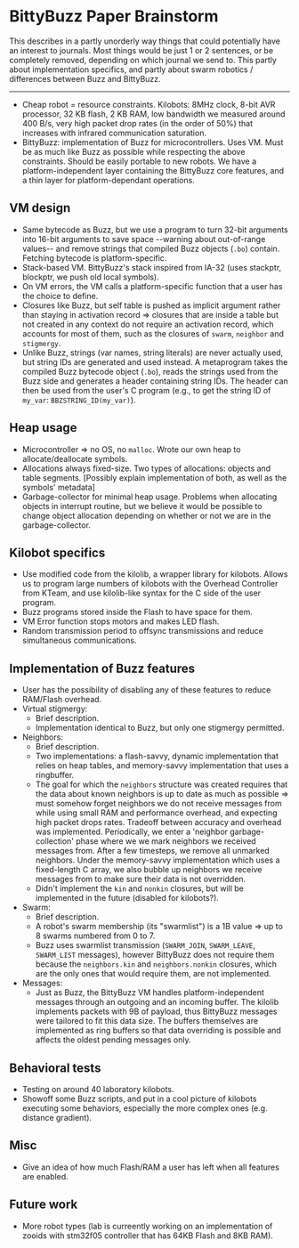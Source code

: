 # BittyBuzz Paper Brainstorm

This describes in a partly unorderly way things that could potentially have an
interest to journals. Most things would be just 1 or 2 sentences, or be
completely removed, depending on which journal we send to. This partly about
implementation specifics, and partly about swarm robotics / differences
between Buzz and BittyBuzz.

----------------------------------

- Cheap robot = resource constraints. Kilobots: 8MHz clock, 8-bit AVR
processor, 32 KB flash, 2 KB RAM, low bandwidth we measured around 400 B/s,
very high packet drop rates (in the order of 50%) that increases with infrared
communication saturation.
- BittyBuzz: implementation of Buzz for microcontrollers. Uses VM. Must be as
much like Buzz as possible while respecting the above constraints. Should be
easily portable to new robots. We have a platform-independent layer
containing the BittyBuzz core features, and a thin layer for
platform-dependant operations.

VM design
---------

- Same bytecode as Buzz, but we use a program to turn 32-bit arguments into
16-bit arguments to save space --warning about out-of-range values-- and
remove strings that compiled Buzz objects (`.bo`) contain. Fetching
bytecode is platform-specific.
- Stack-based VM. BittyBuzz's stack inspired from IA-32 (uses stackptr,
blockptr, we push old local symbols).
- On VM errors, the VM calls a platform-specific function that a user has the
choice to define.
- Closures like Buzz, but self table is pushed as implicit argument rather than
staying in activation record => closures that are inside a table but not
created in any context do not require an activation record, which accounts
for most of them, such as the closures of `swarm`, `neighbor` and
`stigmergy`.
- Unlike Buzz, strings (var names, string literals) are never actually used, but
string IDs are generated and used instead. A metaprogram takes the compiled Buzz
bytecode object (`.bo`), reads the strings used from the Buzz side and
generates a header containing string IDs. The header can then be used from the
user's C program (e.g., to get the string ID of `my_var`:
`BBZSTRING_ID(my_var)`).

Heap usage
----------

- Microcontroller => no OS, no `malloc`. Wrote our own heap to
allocate/deallocate symbols.
- Allocations always fixed-size. Two types of allocations: objects and
table segments. [Possibly explain implementation of both, as well as the
symbols' metadata]
- Garbage-collector for minimal heap usage. Problems when allocating objects
in interrupt routine, but we believe it would be possible to change object
allocation depending on whether or not we are in the garbage-collector.

Kilobot specifics
-----------------

- Use modified code from the kilolib, a wrapper library for kilobots. Allows
us to program large numbers of kilobots with the Overhead Controller from
KTeam, and use kilolib-like syntax for the C side of the user program.
- Buzz programs stored inside the Flash to have space for them.
- VM Error function stops motors and makes LED flash.
- Random transmission period to offsync transmissions and reduce
simultaneous communications.

Implementation of Buzz features
-------------------------------

- User has the possibility of disabling any of these features to reduce
RAM/Flash overhead.
- Virtual stigmergy:
  - Brief description.
  - Implementation identical to Buzz, but only one stigmergy permitted.
- Neighbors:
  - Brief description.
  - Two implementations: a flash-savvy, dynamic implementation that relies
  on heap tables, and memory-savvy implementation that uses a ringbuffer.
  - The goal for which the `neighbors` structure was created requires that
  the data about known neighbors is up to date as much as possible => 
  must somehow forget neighbors we do not receive messages from while
  using small RAM and performance overhead, and expecting high packet
  drops rates. Tradeoff between accuracy and overhead was implemented.
  Periodically, we enter a 'neighbor garbage-collection' phase where we
  we mark neighbors we received messages from. After a few timesteps, we
  remove all unmarked neighbors. Under the memory-savvy implementation
  which uses a fixed-length C array, we also bubble up neighbors we
  receive  messages from to make sure their data is not overridden.
  - Didn't implement the `kin` and `nonkin` closures, but will be
  implemented in the future (disabled for kilobots?).
- Swarm:
  - Brief description.
  - A robot's swarm membership (its "swarmlist") is a 1B value => up to 8
  swarms numbered from 0 to 7.
  - Buzz uses swarmlist transmission (`SWARM_JOIN`, `SWARM_LEAVE`,
  `SWARM_LIST` messages), however BittyBuzz does not require them because
  the `neighbors.kin` and `neighbors.nonkin` closures, which are the only
  ones that would require them, are not implemented.
- Messages:
  - Just as Buzz, the BittyBuzz VM handles platform-independent messages
  through an outgoing and an incoming buffer. The kilolib implements
  packets with 9B of payload, thus BittyBuzz messages were tailored to fit
  this data size. The buffers themselves are implemented as ring buffers
  so that data overriding is possible and affects the oldest pending
  messages only.

Behavioral tests
----------------

- Testing on around 40 laboratory kilobots.
- Showoff some Buzz scripts, and put in a cool picture of kilobots
executing some behaviors, especially the more complex ones (e.g. distance
gradient).

Misc
----

- Give an idea of how much Flash/RAM a user has left when all features
are enabled.

Future work
-----------

- More robot types (lab is curreently working on an implementation of zooids
with stm32f05 controller that has 64KB Flash and 8KB RAM).
